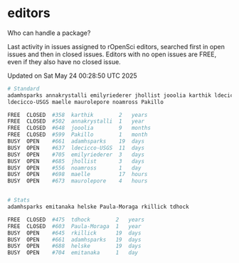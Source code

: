# editors

Who can handle a package?

Last activity in issues assigned to rOpenSci editors, searched first in open
issues and then in closed issues. Editors with no open issues are FREE, even if
they also have no closed issue.


Updated on Sat May 24 00:28:50 UTC 2025

```bash
# Standard
adamhsparks annakrystalli emilyriederer jhollist jooolia karthik ldecicco
ldecicco-USGS maelle maurolepore noamross Pakillo

FREE  CLOSED  #358  karthik        2   years
FREE  CLOSED  #502  annakrystalli  1   year
FREE  CLOSED  #648  jooolia        9   months
FREE  CLOSED  #599  Pakillo        1   month
BUSY  OPEN    #661  adamhsparks    19  days
BUSY  OPEN    #637  ldecicco-USGS  11  days
BUSY  OPEN    #705  emilyriederer  3   days
BUSY  OPEN    #685  jhollist       3   days
BUSY  OPEN    #556  noamross       1   day
BUSY  OPEN    #698  maelle         17  hours
BUSY  OPEN    #673  maurolepore    4   hours


# Stats
adamhsparks emitanaka helske Paula-Moraga rkillick tdhock

FREE  CLOSED  #475  tdhock        2   years
FREE  CLOSED  #603  Paula-Moraga  1   year
BUSY  OPEN    #645  rkillick      19  days
BUSY  OPEN    #661  adamhsparks   19  days
BUSY  OPEN    #688  helske        19  days
BUSY  OPEN    #704  emitanaka     1   day
```
